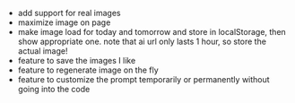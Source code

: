 
- add support for real images
- maximize image on page
- make image load for today and tomorrow and store in localStorage, then show appropriate one. note that ai url only lasts 1 hour, so store the actual image!
- feature to save the images I like
- feature to regenerate image on the fly
- feature to customize the prompt temporarily or permanently without going into the code
